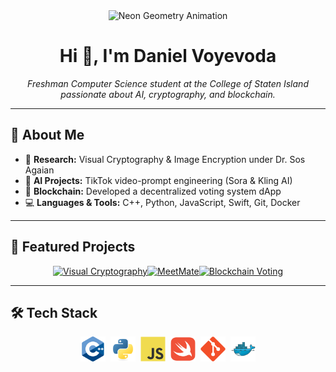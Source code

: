 <!--
  README for dvoyevoda’s GitHub Profile
  Clean and visually appealing layout
-->

<div align="center">
  <img src="https://media.giphy.com/media/L0DEZoSg6ZO0I/giphy.gif" alt="Neon Geometry Animation" width="300"/>
</div>

<h1 align="center">Hi 👋, I'm <b>Daniel Voyevoda</b></h1>
<p align="center"><em>Freshman Computer Science student at the College of Staten Island passionate about AI, cryptography, and blockchain.</em></p>

---

## 🚀 About Me

- 🔬 **Research:** Visual Cryptography & Image Encryption under Dr. Sos Agaian  
- 🤖 **AI Projects:** TikTok video-prompt engineering (Sora & Kling AI)  
- 🔗 **Blockchain:** Developed a decentralized voting system dApp  
- 💻 **Languages & Tools:** C++, Python, JavaScript, Swift, Git, Docker

---

## 💼 Featured Projects

<div align="center">
  <a href="https://github.com/dvoyevoda/Bit-Plane-Decomposition-Visual-Cryptography" title="Visual Cryptography"><img src="https://img.shields.io/badge/Visual%20Cryptography-black?style=for-the-badge&logo=python" alt="Visual Cryptography"/></a><a href="https://github.com/dvoyevoda/MeetMate" title="MeetMate"><img src="https://img.shields.io/badge/MeetMate-black?style=for-the-badge&logo=python" alt="MeetMate"/></a><a href="https://github.com/dvoyevoda/Decentralized-Blockchain-Voting-System" title="Blockchain Voting"><img src="https://img.shields.io/badge/Blockchain%20Voting-black?style=for-the-badge&logo=ethereum" alt="Blockchain Voting"/></a>
</div>

---

## 🛠️ Tech Stack

<p align="center">
  <img src="https://raw.githubusercontent.com/devicons/devicon/master/icons/cplusplus/cplusplus-original.svg" alt="C++" width="40"/>&nbsp;
  <img src="https://raw.githubusercontent.com/devicons/devicon/master/icons/python/python-original.svg" alt="Python" width="40"/>&nbsp;
  <img src="https://raw.githubusercontent.com/devicons/devicon/master/icons/javascript/javascript-original.svg" alt="JavaScript" width="40"/>&nbsp;
  <img src="https://raw.githubusercontent.com/devicons/devicon/master/icons/swift/swift-original.svg" alt="Swift" width="40"/>&nbsp;
  <img src="https://raw.githubusercontent.com/devicons/devicon/master/icons/git/git-original.svg" alt="Git" width="40"/>&nbsp;
  <img src="https://raw.githubusercontent.com/devicons/devicon/master/icons/docker/docker-original.svg" alt="Docker" width="40"/>
</p>
